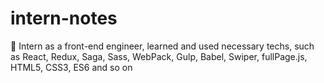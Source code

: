 # intern-notes
:notebook: Intern as a front-end engineer, learned and used necessary techs, such as React, Redux, Saga, Sass, WebPack, Gulp, Babel, Swiper, fullPage.js, HTML5, CSS3, ES6 and so on
